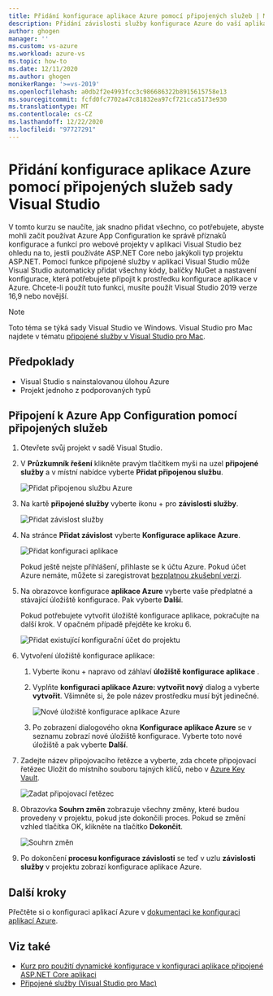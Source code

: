 ```yaml
---
title: Přidání konfigurace aplikace Azure pomocí připojených služeb | Microsoft Docs
description: Přidání závislosti služby konfigurace Azure do vaší aplikace pomocí připojených služeb sady Visual Studio
author: ghogen
manager: ''
ms.custom: vs-azure
ms.workload: azure-vs
ms.topic: how-to
ms.date: 12/11/2020
ms.author: ghogen
monikerRange: '>=vs-2019'
ms.openlocfilehash: a0db2f2e4993fcc3c986686322b8915615758e13
ms.sourcegitcommit: fcfd0fc7702a47c81832ea97cf721cca5173e930
ms.translationtype: MT
ms.contentlocale: cs-CZ
ms.lasthandoff: 12/22/2020
ms.locfileid: "97727291"
---
```

# <a name="adding-azure-app-configuration-by-using-visual-studio-connected-services"></a>Přidání konfigurace aplikace Azure pomocí připojených služeb sady Visual Studio

V tomto kurzu se naučíte, jak snadno přidat všechno, co potřebujete, abyste mohli začít používat Azure App Configuration ke správě příznaků konfigurace a funkcí pro webové projekty v aplikaci Visual Studio bez ohledu na to, jestli používáte ASP.NET Core nebo jakýkoli typ projektu ASP.NET. Pomocí funkce připojené služby v aplikaci Visual Studio může Visual Studio automaticky přidat všechny kódy, balíčky NuGet a nastavení konfigurace, která potřebujete připojit k prostředku konfigurace aplikace v Azure. Chcete-li použít tuto funkci, musíte použít Visual Studio 2019 verze 16,9 nebo novější.

> [!NOTE]
> Toto téma se týká sady Visual Studio ve Windows. Visual Studio pro Mac najdete v tématu [připojené služby v Visual Studio pro Mac](/visualstudio/mac/connected-services).

## <a name="prerequisites"></a>Předpoklady

- Visual Studio s nainstalovanou úlohou Azure
- Projekt jednoho z podporovaných typů

## <a name="connect-to-azure-app-configuration-using-connected-services"></a>Připojení k Azure App Configuration pomocí připojených služeb

1. Otevřete svůj projekt v sadě Visual Studio.

1. V **Průzkumník řešení** klikněte pravým tlačítkem myši na uzel **připojené služby** a v místní nabídce vyberte **Přidat připojenou službu**.

    ![Přidat připojenou službu Azure](./media/vs-azure-tools-connected-services-storage/vs-2019/add-connected-service.png)

1. Na kartě **připojené služby** vyberte ikonu + pro **závislosti služby**.

    ![Přidat závislost služby](./media/vs-azure-tools-connected-services-storage/vs-2019/connected-services-tab.png)

1. Na stránce **Přidat závislost** vyberte **Konfigurace aplikace Azure**.

    ![Přidat konfiguraci aplikace](./media/vs-azure-tools-connected-services-app-configuration/add-azure-app-configuration.png)

    Pokud ještě nejste přihlášení, přihlaste se k účtu Azure. Pokud účet Azure nemáte, můžete si zaregistrovat [bezplatnou zkušební verzi](https://azure.microsoft.com/free/dotnet).

1. Na obrazovce konfigurace **aplikace Azure** vyberte vaše předplatné a stávající úložiště konfigurace. Pak vyberte **Další**.

    Pokud potřebujete vytvořit úložiště konfigurace aplikace, pokračujte na další krok. V opačném případě přejděte ke kroku 6.

    ![Přidat existující konfigurační účet do projektu](./media/vs-azure-tools-connected-services-app-configuration/select-config-store.png)

1. Vytvoření úložiště konfigurace aplikace:

   1. Vyberte ikonu + napravo od záhlaví **úložiště konfigurace aplikace** . 

   1. Vyplňte **konfiguraci aplikace Azure: vytvořit nový** dialog a vyberte **vytvořit**. Všimněte si, že pole název prostředku musí být jedinečné. 

       ![Nové úložiště konfigurace aplikace Azure](./media/vs-azure-tools-connected-services-app-configuration/create-new-config-store.png)

   1. Po zobrazení dialogového okna **Konfigurace aplikace Azure** se v seznamu zobrazí nové úložiště konfigurace. Vyberte toto nové úložiště a pak vyberte **Další**.

1. Zadejte název připojovacího řetězce a vyberte, zda chcete připojovací řetězec Uložit do místního souboru tajných klíčů, nebo v [Azure Key Vault](/azure/key-vault).

   ![Zadat připojovací řetězec](./media/vs-azure-tools-connected-services-app-configuration/connection-string-app-config.png)

1. Obrazovka **Souhrn změn** zobrazuje všechny změny, které budou provedeny v projektu, pokud jste dokončili proces. Pokud se změní vzhled tlačítka OK, klikněte na tlačítko **Dokončit**.

   ![Souhrn změn](./media/vs-azure-tools-connected-services-app-configuration/summary-of-changes-app-config.png)

1. Po dokončení **procesu konfigurace závislosti** se teď v uzlu **závislosti služby** v projektu zobrazí konfigurace aplikace Azure.

## <a name="next-steps"></a>Další kroky

Přečtěte si o konfiguraci aplikací Azure v [dokumentaci ke konfiguraci aplikací Azure](/azure/azure-app-configuration/overview).

## <a name="see-also"></a>Viz také

- [Kurz pro použití dynamické konfigurace v konfiguraci aplikace připojené ASP.NET Core aplikaci](/azure/azure-app-configuration/enable-dynamic-configuration-aspnet-core)
- [Připojené služby (Visual Studio pro Mac)](/visualstudio/mac/connected-services)